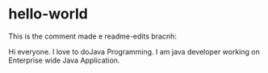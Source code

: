 # hello-world
This is the comment made e readme-edits bracnh:

Hi everyone.
I love to doJava Programming.
I am java developer working on Enterprise wide Java Application.
